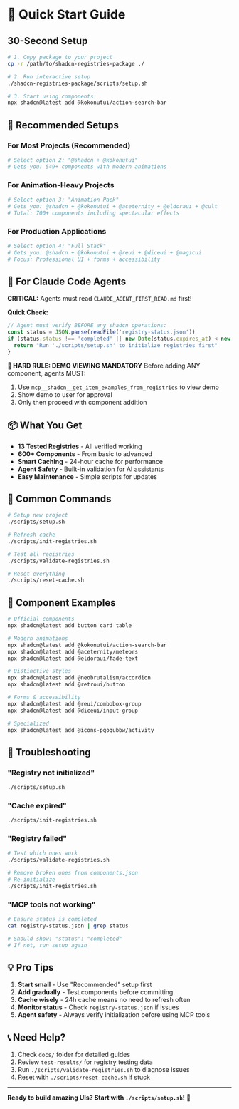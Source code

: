 # 🚀 Quick Start Guide

## 30-Second Setup

```bash
# 1. Copy package to your project
cp -r /path/to/shadcn-registries-package ./

# 2. Run interactive setup
./shadcn-registries-package/scripts/setup.sh

# 3. Start using components
npx shadcn@latest add @kokonutui/action-search-bar
```

## 🎯 Recommended Setups

### For Most Projects (Recommended)
```bash
# Select option 2: "@shadcn + @kokonutui"
# Gets you: 549+ components with modern animations
```

### For Animation-Heavy Projects
```bash
# Select option 3: "Animation Pack"  
# Gets you: @shadcn + @kokonutui + @aceternity + @eldoraui + @cult
# Total: 700+ components including spectacular effects
```

### For Production Applications
```bash
# Select option 4: "Full Stack"
# Gets you: @shadcn + @kokonutui + @reui + @diceui + @magicui
# Focus: Professional UI + forms + accessibility
```

## 🤖 For Claude Code Agents

**CRITICAL:** Agents must read `CLAUDE_AGENT_FIRST_READ.md` first!

**Quick Check:**
```javascript
// Agent must verify BEFORE any shadcn operations:
const status = JSON.parse(readFile('registry-status.json'))
if (status.status !== 'completed' || new Date(status.expires_at) < new Date()) {
  return "Run './scripts/setup.sh' to initialize registries first"
}
```

**🚨 HARD RULE: DEMO VIEWING MANDATORY**
Before adding ANY component, agents MUST:
1. Use `mcp__shadcn__get_item_examples_from_registries` to view demo
2. Show demo to user for approval
3. Only then proceed with component addition

## 📦 What You Get

- **13 Tested Registries** - All verified working
- **600+ Components** - From basic to advanced
- **Smart Caching** - 24-hour cache for performance  
- **Agent Safety** - Built-in validation for AI assistants
- **Easy Maintenance** - Simple scripts for updates

## 🔧 Common Commands

```bash
# Setup new project
./scripts/setup.sh

# Refresh cache  
./scripts/init-registries.sh

# Test all registries
./scripts/validate-registries.sh

# Reset everything
./scripts/reset-cache.sh
```

## 🎨 Component Examples

```bash
# Official components
npx shadcn@latest add button card table

# Modern animations  
npx shadcn@latest add @kokonutui/action-search-bar
npx shadcn@latest add @aceternity/meteors
npx shadcn@latest add @eldoraui/fade-text

# Distinctive styles
npx shadcn@latest add @neobrutalism/accordion
npx shadcn@latest add @retroui/button

# Forms & accessibility
npx shadcn@latest add @reui/combobox-group
npx shadcn@latest add @diceui/input-group

# Specialized
npx shadcn@latest add @icons-pqoqubbw/activity
```

## 🚨 Troubleshooting

### "Registry not initialized"
```bash
./scripts/setup.sh
```

### "Cache expired"  
```bash
./scripts/init-registries.sh
```

### "Registry failed"
```bash
# Test which ones work
./scripts/validate-registries.sh

# Remove broken ones from components.json
# Re-initialize
./scripts/init-registries.sh
```

### "MCP tools not working"
```bash
# Ensure status is completed
cat registry-status.json | grep status

# Should show: "status": "completed"
# If not, run setup again
```

## 💡 Pro Tips

1. **Start small** - Use "Recommended" setup first
2. **Add gradually** - Test components before committing
3. **Cache wisely** - 24h cache means no need to refresh often  
4. **Monitor status** - Check `registry-status.json` if issues
5. **Agent safety** - Always verify initialization before using MCP tools

## 📞 Need Help?

1. Check `docs/` folder for detailed guides
2. Review `test-results/` for registry testing data
3. Run `./scripts/validate-registries.sh` to diagnose issues
4. Reset with `./scripts/reset-cache.sh` if stuck

---

**Ready to build amazing UIs? Start with `./scripts/setup.sh`!** 🎨